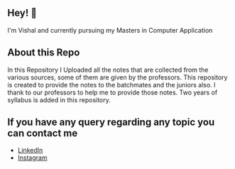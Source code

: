 ## Hey! 👋
I'm Vishal and currently pursuing my Masters in Computer Application
## About this Repo
In this Repository I Uploaded all the notes that are collected from the various sources, some of them are given by the professors.
This repository is created to provide the notes to the batchmates and the juniors also.
I thank to our professors to help me to provide those notes.
Two years of syllabus is added in this repository.
## If you have any query regarding any topic you can contact me
- [ LinkedIn ](https://www.linkedin.com/in/vishal-jatti/)
- [Instagram](https://www.instagram.com/v9xh4l/)
